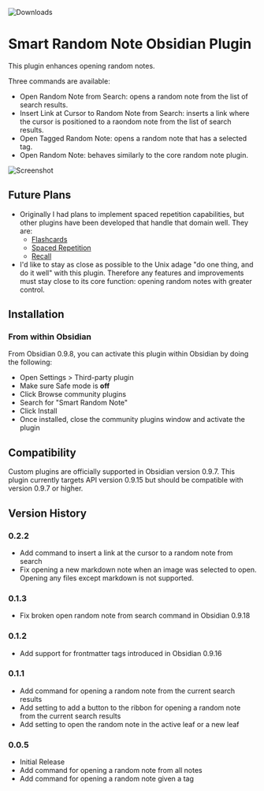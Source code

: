 ![Downloads](https://img.shields.io/github/downloads/erichalldev/obsidian-smart-random-note/total.svg)

# Smart Random Note Obsidian Plugin

This plugin enhances opening random notes.

Three commands are available:

-   Open Random Note from Search: opens a random note from the list of search results.
-   Insert Link at Cursor to Random Note from Search: inserts a link where the cursor is positioned to a raondom note from the list of search results.
-   Open Tagged Random Note: opens a random note that has a selected tag.
-   Open Random Note: behaves similarly to the core random note plugin.

![Screenshot](https://raw.githubusercontent.com/erichalldev/obsidian-smart-random-note/master/screenshot.gif)

## Future Plans

-   Originally I had plans to implement spaced repetition capabilities, but other plugins have been developed that handle that domain well. They are:
    -   [Flashcards](https://github.com/reuseman/flashcards-obsidian)
    -   [Spaced Repetition](https://github.com/st3v3nmw/obsidian-spaced-repetition)
    -   [Recall](https://github.com/martin-jw/obsidian-recall)
-   I'd like to stay as close as possible to the Unix adage "do one thing, and do it well" with this plugin. Therefore any features and improvements must stay close to its core function: opening random notes with greater control.

## Installation

### From within Obsidian

From Obsidian 0.9.8, you can activate this plugin within Obsidian by doing the following:

-   Open Settings > Third-party plugin
-   Make sure Safe mode is **off**
-   Click Browse community plugins
-   Search for "Smart Random Note"
-   Click Install
-   Once installed, close the community plugins window and activate the plugin

## Compatibility

Custom plugins are officially supported in Obsidian version 0.9.7. This plugin currently targets API version 0.9.15 but should be compatible with version 0.9.7 or higher.

## Version History

### 0.2.2

-   Add command to insert a link at the cursor to a random note from search
-   Fix opening a new markdown note when an image was selected to open. Opening any files except markdown is not supported.

### 0.1.3

-   Fix broken open random note from search command in Obsidian 0.9.18

### 0.1.2

-   Add support for frontmatter tags introduced in Obsidian 0.9.16

### 0.1.1

-   Add command for opening a random note from the current search results
-   Add setting to add a button to the ribbon for opening a random note from the current search results
-   Add setting to open the random note in the active leaf or a new leaf

### 0.0.5

-   Initial Release
-   Add command for opening a random note from all notes
-   Add command for opening a random note given a tag
